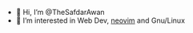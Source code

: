 - 👋 Hi, I’m @TheSafdarAwan
- 👀 I’m interested in Web Dev, [neovim](https://github.com/neovim/neovim/) and Gnu/Linux
